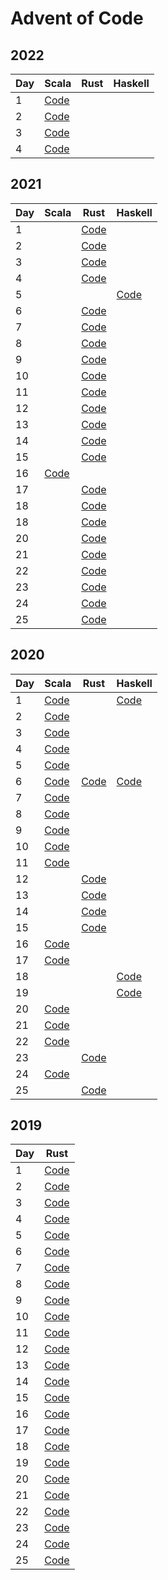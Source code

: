 # Advent of Code

## 2022

| Day | Scala                                                                  | Rust | Haskell |
|-----|------------------------------------------------------------------------|------|---------|
| 1   | [Code](scala2/src/main/scala/jurisk/adventofcode/y2022/Advent01.scala) |      |         |
| 2   | [Code](scala2/src/main/scala/jurisk/adventofcode/y2022/Advent02.scala) |      |         |
| 3   | [Code](scala2/src/main/scala/jurisk/adventofcode/y2022/Advent03.scala) |      |         |
| 4   | [Code](scala2/src/main/scala/jurisk/adventofcode/y2022/Advent04.scala) |      |         |

## 2021

| Day | Scala                                                                        | Rust                                     | Haskell                                    |
|-----|------------------------------------------------------------------------------|------------------------------------------|--------------------------------------------|
| 1   |                                                                              | [Code](2021/rust/src/bin/solution_01.rs) |                                            |
| 2   |                                                                              | [Code](2021/rust/src/bin/solution_02.rs) |                                            |
| 3   |                                                                              | [Code](2021/rust/src/bin/solution_03.rs) |                                            |
| 4   |                                                                              | [Code](2021/rust/src/bin/solution_04.rs) |                                            |
| 5   |                                                                              |                                          | [Code](2021/haskell/src/Day05/Solution.hs) |
| 6   |                                                                              | [Code](2021/rust/src/bin/solution_06.rs) |                                            |
| 7   |                                                                              | [Code](2021/rust/src/bin/solution_07.rs) |                                            |
| 8   |                                                                              | [Code](2021/rust/src/bin/solution_08.rs) |                                            |
| 9   |                                                                              | [Code](2021/rust/src/bin/solution_09.rs) |                                            |
| 10  |                                                                              | [Code](2021/rust/src/bin/solution_10.rs) |                                            |
| 11  |                                                                              | [Code](2021/rust/src/bin/solution_11.rs) |                                            |
| 12  |                                                                              | [Code](2021/rust/src/bin/solution_12.rs) |                                            |
| 13  |                                                                              | [Code](2021/rust/src/bin/solution_13.rs) |                                            |
| 14  |                                                                              | [Code](2021/rust/src/bin/solution_14.rs) |                                            |
| 15  |                                                                              | [Code](2021/rust/src/bin/solution_15.rs) |                                            |
| 16  | [Code](2021/scala/src/main/scala/jurisk/adventofcode/y2021/Solution16.scala) |                                          |                                            |
| 17  |                                                                              | [Code](2021/rust/src/bin/solution_17.rs) |                                            |
| 18  |                                                                              | [Code](2021/rust/src/bin/solution_18.rs) |                                            |
| 18  |                                                                              | [Code](2021/rust/src/bin/solution_19.rs) |                                            |
| 20  |                                                                              | [Code](2021/rust/src/bin/solution_20.rs) |                                            |
| 21  |                                                                              | [Code](2021/rust/src/bin/solution_21.rs) |                                            |
| 22  |                                                                              | [Code](2021/rust/src/bin/solution_22.rs) |                                            |
| 23  |                                                                              | [Code](2021/rust/src/bin/solution_23.rs) |                                            |
| 24  |                                                                              | [Code](2021/rust/src/bin/solution_24.rs) |                                            |
| 25  |                                                                              | [Code](2021/rust/src/bin/solution_25.rs) |                                            |

## 2020

| Day | Scala                                                                      | Rust                                   | Haskell                            |
|-----|----------------------------------------------------------------------------|----------------------------------------|------------------------------------|
| 1   | [Code](2020/scala/src/main/scala/jurisk/adventofcode/y2020/Advent01.scala) |                                        | [Code](2020/haskell/day01/Main.hs) |
| 2   | [Code](2020/scala/src/main/scala/jurisk/adventofcode/y2020/Advent02.scala) |                                        |                                    |
| 3   | [Code](2020/scala/src/main/scala/jurisk/adventofcode/y2020/Advent03.scala) |                                        |                                    |
| 4   | [Code](2020/scala/src/main/scala/jurisk/adventofcode/y2020/Advent04.scala) |                                        |                                    |
| 5   | [Code](2020/scala/src/main/scala/jurisk/adventofcode/y2020/Advent05.scala) |                                        |                                    |
| 6   | [Code](2020/scala/src/main/scala/jurisk/adventofcode/y2020/Advent06.scala) | [Code](2020/rust/src/bin/advent_06.rs) | [Code](2020/haskell/day06/Main.hs) |
| 7   | [Code](2020/scala/src/main/scala/jurisk/adventofcode/y2020/Advent07.scala) |                                        |                                    |
| 8   | [Code](2020/scala/src/main/scala/jurisk/adventofcode/y2020/Advent08.scala) |                                        |                                    |
| 9   | [Code](2020/scala/src/main/scala/jurisk/adventofcode/y2020/Advent09.scala) |                                        |                                    |
| 10  | [Code](2020/scala/src/main/scala/jurisk/adventofcode/y2020/Advent10.scala) |                                        |                                    |
| 11  | [Code](2020/scala/src/main/scala/jurisk/adventofcode/y2020/Advent11.scala) |                                        |                                    |
| 12  |                                                                            | [Code](2020/rust/src/bin/advent_12.rs) |                                    |
| 13  |                                                                            | [Code](2020/rust/src/bin/advent_13.rs) |                                    |
| 14  |                                                                            | [Code](2020/rust/src/bin/advent_14.rs) |                                    |
| 15  |                                                                            | [Code](2020/rust/src/bin/advent_15.rs) |                                    |
| 16  | [Code](2020/scala/src/main/scala/jurisk/adventofcode/y2020/Advent16.scala) |                                        |                                    |
| 17  | [Code](2020/scala/src/main/scala/jurisk/adventofcode/y2020/Advent17.scala) |                                        |                                    |
| 18  |                                                                            |                                        | [Code](2020/haskell/day18/Main.hs) |
| 19  |                                                                            |                                        | [Code](2020/haskell/day19/Main.hs) |
| 20  | [Code](2020/scala/src/main/scala/jurisk/adventofcode/y2020/Advent20.scala) |                                        |                                    |
| 21  | [Code](2020/scala/src/main/scala/jurisk/adventofcode/y2020/Advent21.scala) |                                        |                                    |
| 22  | [Code](2020/scala/src/main/scala/jurisk/adventofcode/y2020/Advent22.scala) |                                        |                                    |
| 23  |                                                                            | [Code](2020/rust/src/bin/advent_23.rs) |                                    |
| 24  | [Code](2020/scala/src/main/scala/jurisk/adventofcode/y2020/Advent24.scala) |                                        |                                    |
| 25  |                                                                            | [Code](2020/rust/src/bin/advent_25.rs) |                                    |

## 2019

| Day | Rust                                     |
|-----|------------------------------------------|
| 1   | [Code](2019/rust/src/bin/solution_01.rs) |
| 2   | [Code](2019/rust/src/bin/solution_02.rs) |
| 3   | [Code](2019/rust/src/bin/solution_03.rs) |
| 4   | [Code](2019/rust/src/bin/solution_04.rs) |
| 5   | [Code](2019/rust/src/bin/solution_05.rs) |
| 6   | [Code](2019/rust/src/bin/solution_06.rs) |
| 7   | [Code](2019/rust/src/bin/solution_07.rs) |
| 8   | [Code](2019/rust/src/bin/solution_08.rs) |
| 9   | [Code](2019/rust/src/bin/solution_09.rs) |
| 10  | [Code](2019/rust/src/bin/solution_10.rs) |
| 11  | [Code](2019/rust/src/bin/solution_11.rs) |
| 12  | [Code](2019/rust/src/bin/solution_12.rs) |
| 13  | [Code](2019/rust/src/bin/solution_13.rs) |
| 14  | [Code](2019/rust/src/bin/solution_14.rs) |
| 15  | [Code](2019/rust/src/bin/solution_15.rs) |
| 16  | [Code](2019/rust/src/bin/solution_16.rs) |
| 17  | [Code](2019/rust/src/bin/solution_17.rs) |
| 18  | [Code](2019/rust/src/bin/solution_18.rs) |
| 19  | [Code](2019/rust/src/bin/solution_19.rs) |
| 20  | [Code](2019/rust/src/bin/solution_20.rs) |
| 21  | [Code](2019/rust/src/bin/solution_21.rs) |
| 22  | [Code](2019/rust/src/bin/solution_22.rs) |
| 23  | [Code](2019/rust/src/bin/solution_23.rs) |
| 24  | [Code](2019/rust/src/bin/solution_24.rs) |
| 25  | [Code](2019/rust/src/bin/solution_25.rs) |


